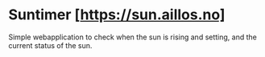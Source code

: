 # Suntimer [https://sun.aillos.no]

Simple webapplication to check when the sun is rising and setting, and the current status of the sun.
